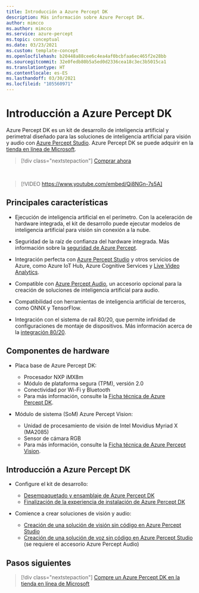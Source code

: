 ```yaml
---
title: Introducción a Azure Percept DK
description: Más información sobre Azure Percept DK.
author: mimcco
ms.author: mimcco
ms.service: azure-percept
ms.topic: conceptual
ms.date: 03/23/2021
ms.custom: template-concept
ms.openlocfilehash: b20448a88cee6c4ea4af0bcbfaa6ec465f2e28bb
ms.sourcegitcommit: 32e0fedb80b5a5ed0d2336cea18c3ec3b5015ca1
ms.translationtype: HT
ms.contentlocale: es-ES
ms.lasthandoff: 03/30/2021
ms.locfileid: "105560971"
---
```

# <a name="azure-percept-dk-overview"></a>Introducción a Azure Percept DK

Azure Percept DK es un kit de desarrollo de inteligencia artificial y perimetral diseñado para las soluciones de inteligencia artificial para visión y audio con [Azure Percept Studio](./overview-azure-percept-studio.md). Azure Percept DK se puede adquirir en la [tienda en línea de Microsoft](https://go.microsoft.com/fwlink/p/?LinkId=2155270).

> [!div class="nextstepaction"]
> [Comprar ahora](https://go.microsoft.com/fwlink/p/?LinkId=2155270)

</br>

> [!VIDEO https://www.youtube.com/embed/Qj8NGn-7s5A]

## <a name="key-features"></a>Principales características

- Ejecución de inteligencia artificial en el perímetro. Con la aceleración de hardware integrada, el kit de desarrollo puede ejecutar modelos de inteligencia artificial para visión sin conexión a la nube.

- Seguridad de la raíz de confianza del hardware integrada. Más información sobre la [seguridad de Azure Percept](./overview-percept-security.md).

- Integración perfecta con [Azure Percept Studio](https://go.microsoft.com/fwlink/?linkid=2135819) y otros servicios de Azure, como Azure IoT Hub, Azure Cognitive Services y [Live Video Analytics](https://docs.microsoft.com/azure/media-services/live-video-analytics-edge/overview).

- Compatible con [Azure Percept Audio](./overview-azure-percept-audio.md), un accesorio opcional para la creación de soluciones de inteligencia artificial para audio.

- Compatibilidad con herramientas de inteligencia artificial de terceros, como ONNX y TensorFlow.

- Integración con el sistema de raíl 80/20, que permite infinidad de configuraciones de montaje de dispositivos. Más información acerca de la [integración 80/20](./overview-8020-integration.md).

## <a name="hardware-components"></a>Componentes de hardware

- Placa base de Azure Percept DK:
    - Procesador NXP iMX8m
    - Módulo de plataforma segura (TPM), versión 2.0
    - Conectividad por Wi-Fi y Bluetooth
    - Para más información, consulte la [Ficha técnica de Azure Percept DK](./azure-percept-dk-datasheet.md).

- Módulo de sistema (SoM) Azure Percept Vision:
    - Unidad de procesamiento de visión de Intel Movidius Myriad X (MA2085)
    - Sensor de cámara RGB
    - Para más información, consulte la [Ficha técnica de Azure Percept Vision](./azure-percept-vision-datasheet.md).

## <a name="getting-started-with-azure-percept-dk"></a>Introducción a Azure Percept DK

- Configure el kit de desarrollo:
    - [Desempaquetado y ensamblaje de Azure Percept DK](./quickstart-percept-dk-unboxing.md)
    - [Finalización de la experiencia de instalación de Azure Percept DK](./quickstart-percept-dk-set-up.md)

- Comience a crear soluciones de visión y audio:
    - [Creación de una solución de visión sin código en Azure Percept Studio](./tutorial-nocode-vision.md)
    - [Creación de una solución de voz sin código en Azure Percept Studio](./tutorial-no-code-speech.md) (se requiere el accesorio Azure Percept Audio)

## <a name="next-steps"></a>Pasos siguientes

> [!div class="nextstepaction"]
> [Compre un Azure Percept DK en la tienda en línea de Microsoft](https://go.microsoft.com/fwlink/p/?LinkId=2155270)